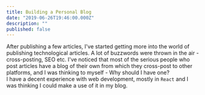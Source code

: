 ```yaml
---
title: Building a Personal Blog
date: "2019-06-26T19:46:00.000Z"
description: ""
published: false
---
```


After publishing a few articles, I've started getting more into the world of publishing technological articles. A lot of buzzwords were thrown in the air - cross-posting, SEO etc. I've noticed that most of the serious people who post articles have a blog of their own from which they cross-post to other platforms, and I was thinking to myself - Why should I have one?  
I have a decent experience with web development, mostly in `React` and I was thinking I could make a use of it in my blog.
